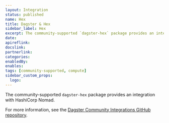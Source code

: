 ```yaml
---
layout: Integration
status: published
name: Hex
title: Dagster & Hex
sidebar_label: Hex
excerpt: The community-supported `dagster-hex` package provides an integration with Hex.
date: 
apireflink:
docslink:
partnerlink:
categories:
enabledBy:
enables:
tags: [community-supported, compute]
sidebar_custom_props:
  logo:
---
```


The community-supported `dagster-hex` package provides an integration with HashiCorp Nomad.

For more information, see the [Dagster Community Integrations GitHub repository](https://github.com/dagster-io/community-integrations/tree/main/libraries/dagster-hex).
